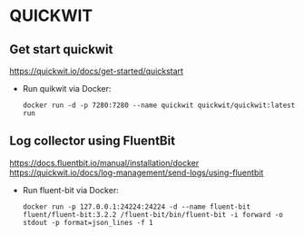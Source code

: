 # QUICKWIT 
## Get start quickwit
https://quickwit.io/docs/get-started/quickstart
* Run quikwit via Docker:
  ```
  docker run -d -p 7280:7280 --name quickwit quickwit/quickwit:latest run
  ```
## Log collector using FluentBit
https://docs.fluentbit.io/manual/installation/docker
https://quickwit.io/docs/log-management/send-logs/using-fluentbit
* Run fluent-bit via Docker:
  ```
  docker run -p 127.0.0.1:24224:24224 -d --name fluent-bit fluent/fluent-bit:3.2.2 /fluent-bit/bin/fluent-bit -i forward -o stdout -p format=json_lines -f 1
  ```

